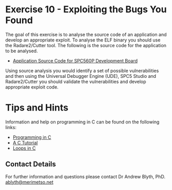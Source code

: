 # Exercise 10 - Exploiting the Bugs You Found

The goal of this exercise is to analyse the source code of an application and develop an appropriate exploit. To analyse the ELF binary you should use the Radare2/Cutter tool. The following is the source code for the application to be analysed.

* [Application Source Code for SPC560P Development Board]()

Using source analysis you would identify a set of possible vulnerabilities and then using the Universal Debugger Engine (UDE), SPC5 Studio and Radare2/Cutter you should validate the vulnerabilities and develop appropriate exploit code.

# Tips and Hints
Information and help on programming in C can be found on the following links:
* [Programming in C](https://beginnersbook.com/2014/01/c-program-structure/)
* [A C Tutorial](https://www.cprogramming.com/tutorial/c-tutorial.html?inl=nv)
* [Loops in C](https://www.tutorialspoint.com/cprogramming/c_loops.htm)

## Contact Details

For further information and questions please contact Dr Andrew Blyth, PhD. <ablyth@merimetso.net>
